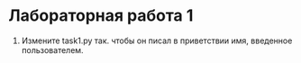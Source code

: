 # Лабораторная работа 1

1.  Измените task1.py  так. чтобы он писал в приветствии имя, введенное пользователем.